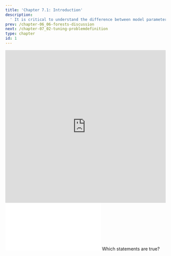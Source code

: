 ```yaml
---
title: 'Chapter 7.1: Introduction'
description:
  ' It is critical to understand the difference between model parameters and hyperparameters. While model parameters are optimized during training (typically via loss minimization), hyperparameters are specified before the training. In this chapter, you will see all hyperparameters that can be tuned and given as input to the model.'
prev: /chapter-06_06-forests-discussion
next: /chapter-07_02-tuning-problemdefinition
type: chapter
id: 1
---
```


<exercise id="1" title="Video Lecture">

<iframe width="100%" height="480" src="https://www.youtube.com/embed/lG4Ul1Liq-U" frameborder="0" allow="accelerometer; autoplay; encrypted-media; gyroscope; picture-in-picture" allowfullscreen></iframe>

</exercise>

<exercise id="2" title="Slides">

<object data="pdfs/7/slides-tuning-intro.pdf" type="application/pdf" style="width:100%;height:480px">
    <embed src="pdfs/7/slides-tuning-intro.pdf" type="application/pdf" />
</object>

</exercise>



<exercise id="3" title="Quiz">
Which statements are true?
<choice>
<opt text="Tuning means optimizing hyperparameters." correct="true">
</opt>
<opt text="Doing tuning well is hard; nested resampling can help." correct="true">
</opt>
<opt text="Good tuning is crucial to achieve good performance for all ML algorithms.">
</opt>
<opt text="Tuning optimizes the inner loss.">
</opt>
</choice>
</exercise>
